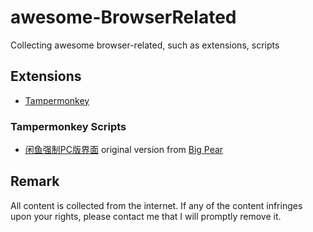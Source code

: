 # awesome-BrowserRelated
Collecting awesome browser-related, such as extensions, scripts

## Extensions
- [Tampermonkey](https://chrome.google.com/webstore/detail/tampermonkey/dhdgffkkebhmkfjojejmpbldmpobfkfo)


### Tampermonkey Scripts
- [闲鱼强制PC版界面](https://github.com/xiang0731/awesome-BrowserRelated/blob/main/TampermonkeyScript/%E9%97%B2%E9%B1%BC%E5%BC%BA%E5%88%B6PC%E7%89%88%E9%A1%B5%E9%9D%A2) 
original version from [Big Pear](https://greasyfork.org/zh-CN/scripts/39858-%E9%97%B2%E9%B1%BC%E5%BC%BA%E5%88%B6pc%E7%89%88%E9%A1%B5%E9%9D%A2)

## Remark
All content is collected from the internet.
If any of the content infringes upon your rights, please contact me that I will promptly remove it.
